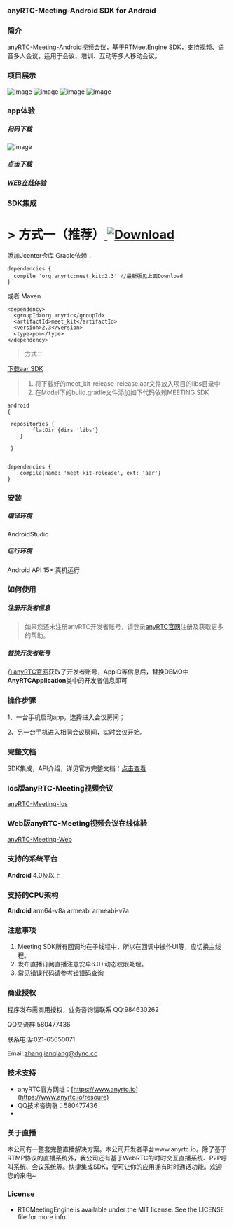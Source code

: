 ### anyRTC-Meeting-Android SDK for Android
### 简介
anyRTC-Meeting-Android视频会议，基于RTMeetEngine SDK，支持视频、语音多人会议，适用于会议、培训、互动等多人移动会议。

### 项目展示
![image](https://github.com/AnyRTC/anyRTC-Meeting-Android/blob/master/images/meet1.jpg)
![image](https://github.com/AnyRTC/anyRTC-Meeting-Android/blob/master/images/meet2.jpg)
![image](https://github.com/AnyRTC/anyRTC-Meeting-Android/blob/master/images/meet3.jpg)
![image](https://github.com/AnyRTC/anyRTC-Meeting-Android/blob/master/images/meet4.jpg)


### app体验

##### 扫码下载
![image](https://github.com/AnyRTC/anyRTC-Meeting-Android/blob/master/images/demo_qrcode.png)
##### [点击下载](https://www.pgyer.com/anyRTC_Meeting)
##### [WEB在线体验](https://www.anyrtc.cc/demo/meeting)

### SDK集成
# > 方式一（推荐）[ ![Download](https://api.bintray.com/packages/dyncanyrtc/anyrtc_dev/anyRTC-Meeting-Android/images/download.svg) ](https://bintray.com/dyncanyrtc/anyrtc_dev/anyRTC-Meeting-Android/_latestVersion)

添加Jcenter仓库 Gradle依赖：

```
dependencies {
  compile 'org.anyrtc:meet_kit:2.3' //最新版见上面Download
}
```

或者 Maven
```
<dependency>
  <groupId>org.anyrtc</groupId>
  <artifactId>meet_kit</artifactId>
  <version>2.3</version>
  <type>pom</type>
</dependency>
```

>方式二

 [下载aar SDK](https://www.anyrtc.io/resoure)

>1. 将下载好的meet_kit-release-release.aar文件放入项目的libs目录中
>2. 在Model下的build.gradle文件添加如下代码依赖MEETING SDK

```
android
{

 repositories {
        flatDir {dirs 'libs'}
    }
    
 }
    
```
```
dependencies {
    compile(name: 'meet_kit-release', ext: 'aar')
}
```

### 安装

##### 编译环境

AndroidStudio

##### 运行环境

Android API 15+
真机运行

### 如何使用

##### 注册开发者信息

>如果您还未注册anyRTC开发者账号，请登录[anyRTC官网](http://www.anyrtc.io)注册及获取更多的帮助。

##### 替换开发者账号
在[anyRTC官网](http://www.anyrtc.io)获取了开发者账号，AppID等信息后，替换DEMO中
**AnyRTCApplication**类中的开发者信息即可

### 操作步骤

1、一台手机启动app，选择进入会议房间；

2、另一台手机进入相同会议房间，实时会议开始。

### 完整文档
SDK集成，API介绍，详见官方完整文档：[点击查看](https://www.anyrtc.io/resoure)

### Ios版anyRTC-Meeting视频会议

[anyRTC-Meeting-Ios](https://github.com/AnyRTC/anyRTC-Meeting-iOS)

### Web版anyRTC-Meeting视频会议在线体验

[anyRTC-Meeting-Web](https://www.anyrtc.cc/demo/meeting)


### 支持的系统平台
**Android** 4.0及以上

### 支持的CPU架构
**Android** arm64-v8a  armeabi armeabi-v7a


### 注意事项
1. Meeting SDK所有回调均在子线程中，所以在回调中操作UI等，应切换主线程。
2. 发布直播订阅直播注意安卓6.0+动态权限处理。
3. 常见错误代码请参考[错误码查询](https://www.anyrtc.io/resoure)

### 商业授权
程序发布需商用授权，业务咨询请联系 QQ:984630262 

QQ交流群:580477436

联系电话:021-65650071

Email:zhangjianqiang@dync.cc

### 技术支持 
- anyRTC官方网址：[https://www.anyrtc.io](https://www.anyrtc.io/resoure)
- QQ技术咨询群：580477436
- 

### 关于直播

本公司有一整套完整直播解决方案。本公司开发者平台www.anyrtc.io。除了基于RTMP协议的直播系统外，我公司还有基于WebRTC的时时交互直播系统、P2P呼叫系统、会议系统等。快捷集成SDK，便可让你的应用拥有时时通话功能。欢迎您的来电~

### License

- RTCMeetingEngine is available under the MIT license. See the LICENSE file for more info.





   



 
